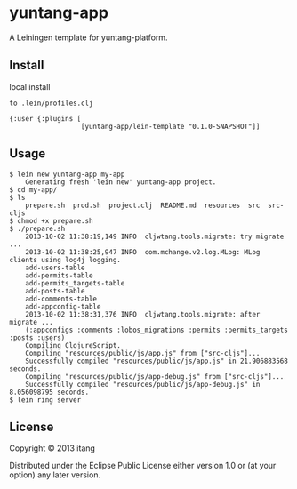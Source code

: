 # yuntang-app

A Leiningen template for yuntang-platform.


## Install

    
local install

    to .lein/profiles.clj
    
    {:user {:plugins [
                      [yuntang-app/lein-template "0.1.0-SNAPSHOT"]]

## Usage

    $ lein new yuntang-app my-app
        Generating fresh 'lein new' yuntang-app project.
    $ cd my-app/
    $ ls
        prepare.sh  prod.sh  project.clj  README.md  resources  src  src-cljs
    $ chmod +x prepare.sh 
    $ ./prepare.sh 
        2013-10-02 11:38:19,149 INFO  cljwtang.tools.migrate: try migrate ...
        2013-10-02 11:38:25,947 INFO  com.mchange.v2.log.MLog: MLog clients using log4j logging.
        add-users-table
        add-permits-table
        add-permits_targets-table
        add-posts-table
        add-comments-table
        add-appconfig-table
        2013-10-02 11:38:31,376 INFO  cljwtang.tools.migrate: after migrate ...
        (:appconfigs :comments :lobos_migrations :permits :permits_targets :posts :users)
        Compiling ClojureScript.
        Compiling "resources/public/js/app.js" from ["src-cljs"]...
        Successfully compiled "resources/public/js/app.js" in 21.906883568 seconds.
        Compiling "resources/public/js/app-debug.js" from ["src-cljs"]...
        Successfully compiled "resources/public/js/app-debug.js" in 8.056098795 seconds.
    $ lein ring server

## License

Copyright © 2013 itang

Distributed under the Eclipse Public License either version 1.0 or (at
your option) any later version.
